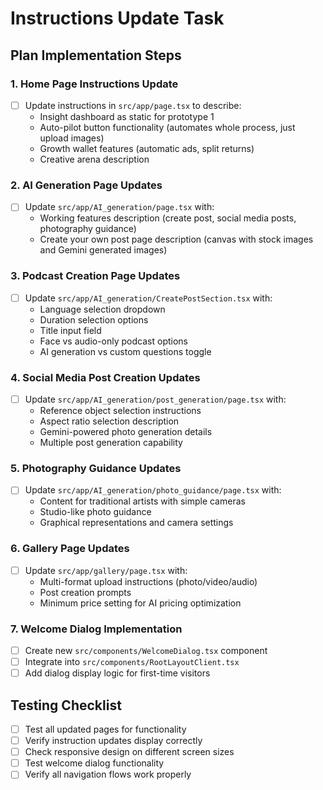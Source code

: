 # Instructions Update Task

## Plan Implementation Steps

### 1. Home Page Instructions Update
- [ ] Update instructions in `src/app/page.tsx` to describe:
  - Insight dashboard as static for prototype 1
  - Auto-pilot button functionality (automates whole process, just upload images)
  - Growth wallet features (automatic ads, split returns)
  - Creative arena description

### 2. AI Generation Page Updates
- [ ] Update `src/app/AI_generation/page.tsx` with:
  - Working features description (create post, social media posts, photography guidance)
  - Create your own post page description (canvas with stock images and Gemini generated images)

### 3. Podcast Creation Page Updates
- [ ] Update `src/app/AI_generation/CreatePostSection.tsx` with:
  - Language selection dropdown
  - Duration selection options
  - Title input field
  - Face vs audio-only podcast options
  - AI generation vs custom questions toggle

### 4. Social Media Post Creation Updates
- [ ] Update `src/app/AI_generation/post_generation/page.tsx` with:
  - Reference object selection instructions
  - Aspect ratio selection description
  - Gemini-powered photo generation details
  - Multiple post generation capability

### 5. Photography Guidance Updates
- [ ] Update `src/app/AI_generation/photo_guidance/page.tsx` with:
  - Content for traditional artists with simple cameras
  - Studio-like photo guidance
  - Graphical representations and camera settings

### 6. Gallery Page Updates
- [ ] Update `src/app/gallery/page.tsx` with:
  - Multi-format upload instructions (photo/video/audio)
  - Post creation prompts
  - Minimum price setting for AI pricing optimization

### 7. Welcome Dialog Implementation
- [ ] Create new `src/components/WelcomeDialog.tsx` component
- [ ] Integrate into `src/components/RootLayoutClient.tsx`
- [ ] Add dialog display logic for first-time visitors

## Testing Checklist
- [ ] Test all updated pages for functionality
- [ ] Verify instruction updates display correctly
- [ ] Check responsive design on different screen sizes
- [ ] Test welcome dialog functionality
- [ ] Verify all navigation flows work properly
